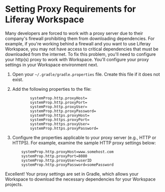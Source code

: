 # Setting Proxy Requirements for Liferay Workspace [](id=setting-proxy-requirements-for-liferay-workspace)

Many developers are forced to work with a proxy server due to their company's
firewall prohibiting them from downloading dependencies. For example, if you're
working behind a firewall and you want to use Liferay Workspace, you may not
have access to critical dependencies that must be downloaded from the internet.
To fix this problem, you'll need to configure your http(s) proxy to work with
Workspace. You'll configure your proxy settings in your Workspace environment
next.

1.  Open your `~/.gradle/gradle.properties` file. Create this file if it does
		not exist.

2.  Add the following properties to the file:

				systemProp.http.proxyHost=
				systemProp.http.proxyPort=
				systemProp.http.proxyUser=
				systemProp.http.proxyPassword=
				systemProp.https.proxyHost=
				systemProp.https.proxyPort=
				systemProp.https.proxyUser= 
				systemProp.https.proxyPassword=

3.  Configure the properties applicable to your proxy server (e.g., HTTP or
		HTTPS). For example, examine the sample HTTP proxy settings below:

		    systemProp.http.proxyHost=www.somehost.com
		    systemProp.http.proxyPort=8080
		    systemProp.http.proxyUser=userID
		    systemProp.http.proxyPassword=somePassword

Excellent! Your proxy settings are set in Gradle, which allows your Workspace to
download the necessary dependencies for your Workspace projects.
